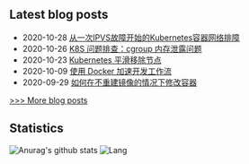 
## Latest blog posts
- 2020-10-28 [从一次IPVS故障开始的Kubernetes容器网络排障](http://7x3027.coding-pages.com/2020/10/28/%E4%BB%8E%E4%B8%80%E6%AC%A1IPVS%E6%95%85%E9%9A%9C%E5%BC%80%E5%A7%8B%E7%9A%84Kubernetes%E5%AE%B9%E5%99%A8%E7%BD%91%E7%BB%9C%E6%8E%92%E9%9A%9C/)
- 2020-10-26 [K8S 问题排查：cgroup 内存泄露问题](http://7x3027.coding-pages.com/2020/10/26/K8S%20%E9%97%AE%E9%A2%98%E6%8E%92%E6%9F%A5%EF%BC%9Acgroup%20%E5%86%85%E5%AD%98%E6%B3%84%E9%9C%B2%E9%97%AE%E9%A2%98/)
- 2020-10-23 [Kubernetes 平滑移除节点](http://7x3027.coding-pages.com/2020/10/23/Kubernetes%20%E5%B9%B3%E6%BB%91%E7%A7%BB%E9%99%A4%E8%8A%82%E7%82%B9/)
- 2020-10-09 [使用 Docker 加速开发工作流](http://7x3027.coding-pages.com/2020/10/09/%E4%BD%BF%E7%94%A8%20Docker%20%E5%8A%A0%E9%80%9F%E5%BC%80%E5%8F%91%E5%B7%A5%E4%BD%9C%E6%B5%81/)
- 2020-09-29 [如何在不重建镜像的情况下修改容器](http://7x3027.coding-pages.com/2020/09/29/%E5%A6%82%E4%BD%95%E5%9C%A8%E4%B8%8D%E9%87%8D%E5%BB%BA%E9%95%9C%E5%83%8F%E7%9A%84%E6%83%85%E5%86%B5%E4%B8%8B%E4%BF%AE%E6%94%B9%E5%AE%B9%E5%99%A8/)

[>>> More blog posts](https://opscloud.vip/archives/)

## Statistics
![Anurag's github stats](https://github-readme-stats.vercel.app/api?username=evenno&show_icons=true&theme=dark)
![Lang](https://github-readme-stats.vercel.app/api/top-langs/?username=evenno&hide=ipynb,html&layout=compact)
